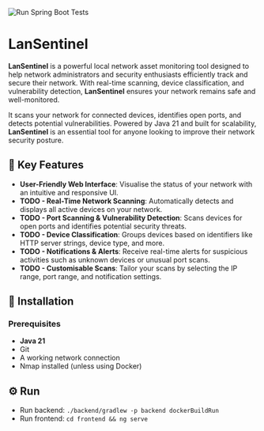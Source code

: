 ![Run Spring Boot Tests](https://github.com/dannyi9/LanSentinel/actions/workflows/run-tests.yml/badge.svg)

# LanSentinel

**LanSentinel** is a powerful local network asset monitoring tool designed to help network administrators and security enthusiasts efficiently track and secure their network. With real-time scanning, device classification, and vulnerability detection, **LanSentinel** ensures your network remains safe and well-monitored.

It scans your network for connected devices, identifies open ports, and detects potential vulnerabilities. Powered by Java 21 and built for scalability, **LanSentinel** is an essential tool for anyone looking to improve their network security posture.

## 🚀 Key Features

- **User-Friendly Web Interface**: Visualise the status of your network with an intuitive and responsive UI.
- **TODO - Real-Time Network Scanning**: Automatically detects and displays all active devices on your network.
- **TODO - Port Scanning & Vulnerability Detection**: Scans devices for open ports and identifies potential security threats.
- **TODO - Device Classification**: Groups devices based on identifiers like HTTP server strings, device type, and more.
- **TODO - Notifications & Alerts**: Receive real-time alerts for suspicious activities such as unknown devices or unusual port scans.
- **TODO - Customisable Scans**: Tailor your scans by selecting the IP range, port range, and notification settings.

## 🔧 Installation

### Prerequisites

- **Java 21**
- Git
- A working network connection
- Nmap installed (unless using Docker)

## ⚙️ Run
- Run backend: ```./backend/gradlew -p backend dockerBuildRun```
- Run frontend: ``cd frontend && ng serve``
